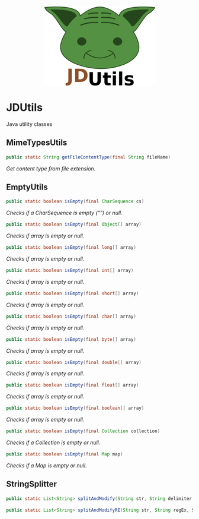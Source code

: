 <p align="center">
  <img src="docs/logo/JDUtils.png" alt="JDUtils">
</p>

# JDUtils
Java utility classes

## MimeTypesUtils

```java
public static String getFileContentType(final String fileName)
```
*Get content type from file extension.*

## EmptyUtils

```java
public static boolean isEmpty(final CharSequence cs) 
```
*Checks if a CharSequence is empty ("") or null.*
```java
public static boolean isEmpty(final Object[] array) 
```
*Checks if array is empty or null.*
```java
public static boolean isEmpty(final long[] array) 
```
*Checks if array is empty or null.*
```java
public static boolean isEmpty(final int[] array) 
```
*Checks if array is empty or null.*
```java
public static boolean isEmpty(final short[] array) 
```
*Checks if array is empty or null.*
```java
public static boolean isEmpty(final char[] array) 
```
*Checks if array is empty or null.*
```java
public static boolean isEmpty(final byte[] array) 
```
*Checks if array is empty or null.*
```java
public static boolean isEmpty(final double[] array) 
```
*Checks if array is empty or null.*
```java
public static boolean isEmpty(final float[] array) 
```
*Checks if array is empty or null.*
```java
public static boolean isEmpty(final boolean[] array) 
```
*Checks if array is empty or null.*
```java
public static boolean isEmpty(final Collection collection) 
```
*Checks if a Collection is empty or null.*
```java
public static boolean isEmpty(final Map map)
```
*Checks if a Map is empty or null.*

## StringSplitter
```java
public static List<String> splitAndModify(String str, String delimiter, StringModifier modifier)
```
```java
public static List<String> splitAndModifyRE(String str, String regEx, StringModifier modifier)
```
